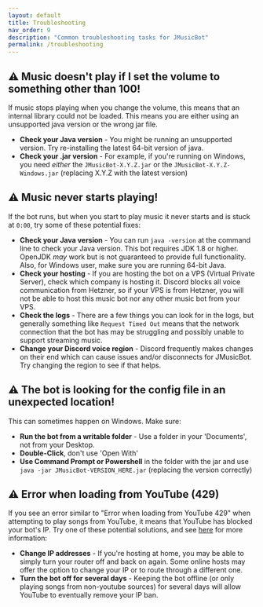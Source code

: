 ```yaml
---
layout: default
title: Troubleshooting
nav_order: 9
description: "Common troubleshooting tasks for JMusicBot"
permalink: /troubleshooting
---
```


## ⚠ Music doesn't play if I set the volume to something other than 100!
If music stops playing when you change the volume, this means that an internal library could not be loaded. This means you are either using an unsupported java version or the wrong jar file.
* **Check your Java version** - You might be running an unsupported version. Try re-installing the latest 64-bit version of java.
* **Check your .jar version** - For example, if you're running on Windows, you need _either_ the `JMusicBot-X.Y.Z.jar` or the `JMusicBot-X.Y.Z-Windows.jar` (replacing X.Y.Z with the latest version)

## ⚠ Music never starts playing!
If the bot runs, but when you start to play music it never starts and is stuck at `0:00`, try some of these potential fixes:
* **Check your Java version** - You can run `java -version` at the command line to check your Java version. This bot requires JDK 1.8 or higher. OpenJDK _may_ work but is not guaranteed to provide full functionality. Also, for Windows user, make sure you are running 64-bit Java.
* **Check your hosting** - If you are hosting the bot on a VPS (Virtual Private Server), check which company is hosting it. Discord blocks all voice communication from Hetzner, so if your VPS is from Hetzner, you will not be able to host this music bot nor any other music bot from your VPS.
* **Check the logs** - There are a few things you can look for in the logs, but generally something like `Request Timed Out` means that the network connection that the bot has may be struggling and possibly unable to support streaming music.
* **Change your Discord voice region** - Discord frequently makes changes on their end which can cause issues and/or disconnects for JMusicBot. Try changing the region to see if that helps.

## ⚠ The bot is looking for the config file in an unexpected location!
This can sometimes happen on Windows. Make sure:
* **Run the bot from a writable folder** - Use a folder in your 'Documents', not from your Desktop.
* **Double-Click**, don't use 'Open With'
* **Use Command Prompt or Powershell** in the folder with the jar and use `java -jar JMusicBot-VERSION_HERE.jar` (replacing the version correctly)

## ⚠ Error when loading from YouTube (429)
If you see an error similar to "Error when loading from YouTube 429" when attempting to play songs from YouTube, it means that YouTube has blocked your bot's IP. Try one of these potential solutions, and see [here](https://github.com/jagrosh/MusicBot/issues/305) for more information:
* **Change IP addresses** - If you're hosting at home, you may be able to simply turn your router off and back on again. Some online hosts may offer the option to change your IP or to route through a different one.
* **Turn the bot off for several days** - Keeping the bot offline (or only playing songs from non-youtube sources) for several days will allow YouTube to eventually remove your IP ban.